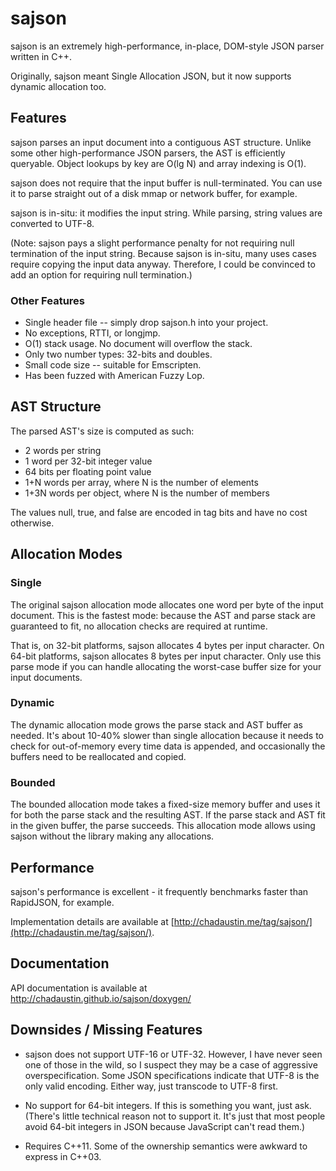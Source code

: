 # sajson

sajson is an extremely high-performance, in-place, DOM-style JSON parser written in C++.

Originally, sajson meant Single Allocation JSON, but it now supports dynamic allocation too.

## Features

sajson parses an input document into a contiguous AST structure.  Unlike some other high-performance JSON parsers, the AST is efficiently queryable.  Object lookups by key are O(lg N) and array indexing is O(1).

sajson does not require that the input buffer is null-terminated.  You can use it to parse straight out of a disk mmap or network buffer, for example.

sajson is in-situ: it modifies the input string.  While parsing, string values are converted to UTF-8.

(Note: sajson pays a slight performance penalty for not requiring null termination of the input string.  Because sajson is in-situ, many uses cases require copying the input data anyway.  Therefore, I could be convinced to add an option for requiring null termination.)

### Other Features

* Single header file -- simply drop sajson.h into your project.
* No exceptions, RTTI, or longjmp.
* O(1) stack usage. No document will overflow the stack.
* Only two number types: 32-bits and doubles.
* Small code size -- suitable for Emscripten.
* Has been fuzzed with American Fuzzy Lop.

## AST Structure

The parsed AST's size is computed as such:

* 2 words per string
* 1 word per 32-bit integer value
* 64 bits per floating point value
* 1+N words per array, where N is the number of elements
* 1+3N words per object, where N is the number of members

The values null, true, and false are encoded in tag bits and have no cost otherwise.

## Allocation Modes

### Single

The original sajson allocation mode allocates one word per byte of the input document.  This is the fastest mode: because the AST and parse stack are guaranteed to fit, no allocation checks are required at runtime.

That is, on 32-bit platforms, sajson allocates 4 bytes per input character.  On 64-bit platforms, sajson allocates 8 bytes per input character.  Only use this parse mode if you can handle allocating the worst-case buffer size for your input documents.

### Dynamic

The dynamic allocation mode grows the parse stack and AST buffer as needed.  It's about 10-40% slower than single allocation because it needs to check for out-of-memory every time data is appended, and occasionally the buffers need to be reallocated and copied.

### Bounded

The bounded allocation mode takes a fixed-size memory buffer and uses it for both
the parse stack and the resulting AST.  If the parse stack and AST fit in the given
buffer, the parse succeeds.  This allocation mode allows using sajson without
the library making any allocations.

## Performance

sajson's performance is excellent - it frequently benchmarks faster than RapidJSON, for example.

Implementation details are available at [http://chadaustin.me/tag/sajson/](http://chadaustin.me/tag/sajson/).

## Documentation

API documentation is available at http://chadaustin.github.io/sajson/doxygen/

## Downsides / Missing Features

* sajson does not support UTF-16 or UTF-32.  However, I have never seen one of those in the wild, so I suspect they may be a case of aggressive overspecification.  Some JSON specifications indicate that UTF-8 is the only valid encoding.  Either way, just transcode to UTF-8 first.

* No support for 64-bit integers.  If this is something you want, just ask.  (There's little technical reason not to support it.  It's just that most people avoid 64-bit integers in JSON because JavaScript can't read them.)

* Requires C++11.  Some of the ownership semantics were awkward to express in C++03.
